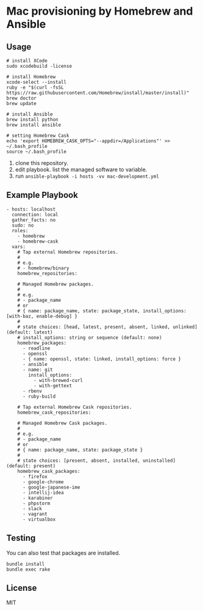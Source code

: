Mac provisioning by Homebrew and Ansible
========================================


Usage
-----

```
# install XCode
sudo xcodebuild -license

# install Homebrew
xcode-select --install
ruby -e "$(curl -fsSL https://raw.githubusercontent.com/Homebrew/install/master/install)"
brew doctor
brew update

# install Ansible
brew install python
brew install ansible

# setting Homebrew Cask
echo 'export HOMEBREW_CASK_OPTS="--appdir=/Applications"' >> ~/.bash_profile
source ~/.bash_profile
```

1. clone this repository.
1. edit playbook. list the managed software to variable.
1. run `ansible-playbook -i hosts -vv mac-development.yml`


Example Playbook
----------------

```
- hosts: localhost
  connection: local
  gather_facts: no
  sudo: no
  roles:
    - homebrew
    - homebrew-cask
  vars:
    # Tap external Homebrew repositories.
    #
    # e.g.
    # - homebrew/binary
    homebrew_repositories:

    # Managed Homebrew packages.
    #
    # e.g.
    # - package_name
    # or
    # { name: package_name, state: package_state, install_options: [with-baz, enable-debug] }
    #
    # state choices: [head, latest, present, absent, linked, unlinked] (default: latest)
    # install_options: string or sequence (default: none)
    homebrew_packages:
      - readline
      - openssl
      - { name: openssl, state: linked, install_options: force }
      - ansible
      - name: git
        install_options:
          - with-brewed-curl
          - with-gettext
      - rbenv
      - ruby-build

    # Tap external Homebrew Cask repositories.
    homebrew_cask_repositories:

    # Managed Homebrew Cask packages.
    #
    # e.g.
    # - package_name
    # or
    # { name: package_name, state: package_state }
    #
    # state choices: [present, absent, installed, uninstalled] (default: present)
    homebrew_cask_packages:
      - firefox
      - google-chrome
      - google-japanese-ime
      - intellij-idea
      - karabiner
      - phpstorm
      - slack
      - vagrant
      - virtualbox
```


Testing
-------

You can also test that packages are installed.

```
bundle install
bundle exec rake
```


License
-------

MIT
